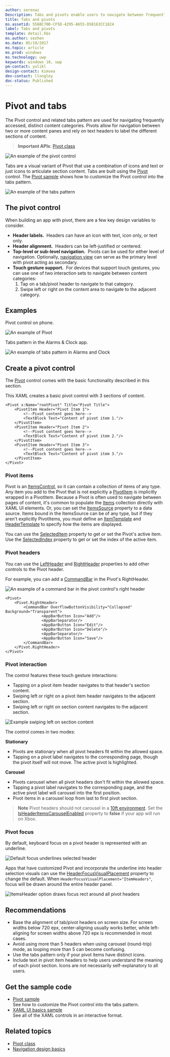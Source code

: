 ```yaml
---
author: serenaz
Description: Tabs and pivots enable users to navigate between frequently accessed content.
title: Tabs and pivots
ms.assetid: 556BC70D-CF5D-4295-A655-D58163CC1824
label: Tabs and pivots
template: detail.hbs
ms.author: sezhen
ms.date: 05/19/2017
ms.topic: article
ms.prod: windows
ms.technology: uwp
keywords: windows 10, uwp
pm-contact: yulikl
design-contact: kimsea
dev-contact: llongley
doc-status: Published
---
```

# Pivot and tabs

<link rel="stylesheet" href="https://az835927.vo.msecnd.net/sites/uwp/Resources/css/custom.css">

The Pivot control and related tabs pattern are used for navigating frequently accessed, distinct content categories. Pivots allow for navigation between two or more content panes and rely on text headers to label the different sections of content.

> **Important APIs**: [Pivot class](https://docs.microsoft.com/uwp/api/Windows.UI.Xaml.Controls.Pivot)

![An example of the pivot control](images/pivot_Hero_main.png)

Tabs are a visual variant of Pivot that use a combination of icons and text or just icons to articulate section content. Tabs are built using the [Pivot](https://msdn.microsoft.com/library/windows/apps/xaml/windows.ui.xaml.controls.pivot.aspx) control. The [Pivot sample](http://go.microsoft.com/fwlink/p/?LinkId=619903) shows how to customize the Pivot control into the tabs pattern.

![An example of the tabs pattern](images/tabs.png) 

## The pivot control

When building an app with pivot, there are a few key design variables to consider.

- **Header labels.**  Headers can have an icon with text, icon only, or text only.
- **Header alignment.**  Headers can be left-justified or centered.
- **Top-level or sub-level navigation.**  Pivots can be used for either level of navigation. Optionally, [navigation view](navigationview.md) can serve as the primary level with pivot acting as secondary.
- **Touch gesture support.**  For devices that support touch gestures, you can use one of two interaction sets to navigate between content categories:
    1. Tap on a tab/pivot header to navigate to that category.
    2. Swipe left or right on the content area to navigate to the adjacent category.

## Examples

Pivot control on phone.

![An example of Pivot](images/pivot_example.png)

Tabs pattern in the Alarms & Clock app.

![An example of tabs pattern in Alarms and Clock](images/tabs_alarms-and-clock.png)

## Create a pivot control

The [Pivot](https://docs.microsoft.com/uwp/api/Windows.UI.Xaml.Controls.Pivot) control comes with the basic functionality described in this section.

This XAML creates a basic pivot control with 3 sections of content.

```xaml
<Pivot x:Name="rootPivot" Title="Pivot Title">
    <PivotItem Header="Pivot Item 1">
        <!--Pivot content goes here-->
        <TextBlock Text="Content of pivot item 1."/>
    </PivotItem>
    <PivotItem Header="Pivot Item 2">
        <!--Pivot content goes here-->
        <TextBlock Text="Content of pivot item 2."/>
    </PivotItem>
    <PivotItem Header="Pivot Item 3">
        <!--Pivot content goes here-->
        <TextBlock Text="Content of pivot item 3."/>
    </PivotItem>
</Pivot>
```

### Pivot items

Pivot is an [ItemsControl](https://msdn.microsoft.com/library/windows/apps/xaml/windows.ui.xaml.controls.itemscontrol.aspx), so it can contain a collection of items of any type. Any item you add to the Pivot that is not explicitly a [PivotItem](https://msdn.microsoft.com/library/windows/apps/xaml/windows.ui.xaml.controls.pivotitem.aspx) is implicitly wrapped in a PivotItem. Because a Pivot is often used to navigate between pages of content, it's common to populate the [Items](https://msdn.microsoft.com/library/windows/apps/xaml/windows.ui.xaml.controls.itemscontrol.items.aspx) collection directly with XAML UI elements. Or, you can set the [ItemsSource](https://msdn.microsoft.com/library/windows/apps/xaml/windows.ui.xaml.controls.itemscontrol.itemssource.aspx) property to a data source. Items bound in the ItemsSource can be of any type, but if they aren't explicitly PivotItems, you must define an [ItemTemplate](https://msdn.microsoft.com/library/windows/apps/xaml/windows.ui.xaml.controls.itemscontrol.itemtemplate.aspx) and [HeaderTemplate](https://msdn.microsoft.com/library/windows/apps/xaml/windows.ui.xaml.controls.pivot.headertemplate.aspx) to specify how the items are displayed.

You can use the [SelectedItem](https://msdn.microsoft.com/library/windows/apps/xaml/windows.ui.xaml.controls.pivot.selecteditem.aspx) property to get or set the Pivot's active item. Use the [SelectedIndex](https://msdn.microsoft.com/library/windows/apps/xaml/windows.ui.xaml.controls.pivot.selectedindex.aspx) property to get or set the index of the active item.

### Pivot headers

You can use the [LeftHeader](https://msdn.microsoft.com/library/windows/apps/xaml/windows.ui.xaml.controls.pivot.leftheader.aspx) and [RightHeader](https://msdn.microsoft.com/library/windows/apps/xaml/windows.ui.xaml.controls.pivot.rightheader.aspx) properties to add other controls to the Pivot header.

For example, you can add a [CommandBar](https://docs.microsoft.com/en-us/windows/uwp/controls-and-patterns/app-bars) in the Pivot's RightHeader.

![An example of a command bar in the pivot control's right header](images/PivotHeader.png)

```xaml
<Pivot>
    <Pivot.RightHeader>
        <CommandBar OverflowButtonVisibility="Collapsed" Background="Transparent">
                <AppBarButton Icon="Add"/>
                <AppBarSeparator/>
                <AppBarButton Icon="Edit"/>
                <AppBarButton Icon="Delete"/>
                <AppBarSeparator/>
                <AppBarButton Icon="Save"/>
        </CommandBar>
    </Pivot.RightHeader>
</Pivot>
```

### Pivot interaction

The control features these touch gesture interactions:

-   Tapping on a pivot item header navigates to that header's section content.
-   Swiping left or right on a pivot item header navigates to the adjacent section.
-   Swiping left or right on section content navigates to the adjacent section.

![Example swiping left on section content](images/pivot_w_hand.png)

The control comes in two modes:

**Stationary**

-   Pivots are stationary when all pivot headers fit within the allowed space.
-   Tapping on a pivot label navigates to the corresponding page, though the pivot itself will not move. The active pivot is highlighted.

**Carousel**

-   Pivots carousel when all pivot headers don't fit within the allowed space.
-   Tapping a pivot label navigates to the corresponding page, and the active pivot label will carousel into the first position.
-   Pivot items in a carousel loop from last to first pivot section.

> **Note** Pivot headers should not carousel in a [10ft environment](../input-and-devices/designing-for-tv.md). Set the [IsHeaderItemsCarouselEnabled](https://docs.microsoft.com/uwp/api/Windows.UI.Xaml.Controls.Pivot#Windows_UI_Xaml_Controls_Pivot_IsHeaderItemsCarouselEnabled) property to **false** if your app will run on Xbox.

### Pivot focus

By default, keyboard focus on a pivot header is represented with an underline.

![Default focus underlines selected header](images/pivot_focus_selectedHeader.png)

Apps that have customized Pivot and incorporate the underline into header selection visuals can use the [HeaderFocusVisualPlacement](https://docs.microsoft.com/uwp/api/windows.ui.xaml.controls.pivot#Windows_UI_Xaml_Controls_Pivot_HeaderFocusVisualPlacement) property to change the default. When `HeaderFocusVisualPlacement="ItemHeaders"`, focus will be drawn around the entire header panel.

![ItemsHeader option draws focus rect around all pivot headers](images/pivot_focus_headers.png)

## Recommendations

-   Base the alignment of tab/pivot headers on screen size. For screen widths below 720 epx, center-aligning usually works better, while left-aligning for screen widths above 720 epx is recommended in most cases.
-   Avoid using more than 5 headers when using carousel (round-trip) mode, as looping more than 5 can become confusing.
-   Use the tabs pattern only if your pivot items have distinct icons.
-   Include text in pivot item headers to help users understand the meaning of each pivot section. Icons are not necessarily self-explanatory to all users.

## Get the sample code
- [Pivot sample](http://go.microsoft.com/fwlink/p/?LinkId=619903)<br/>
    See how to customize the Pivot control into the tabs pattern.
- [XAML UI basics sample](https://github.com/Microsoft/Windows-universal-samples/blob/master/Samples/XamlUIBasics)<br/>
    See all of the XAML controls in an interactive format.

## Related topics
- [Pivot class](https://docs.microsoft.com/uwp/api/Windows.UI.Xaml.Controls.Pivot)
- [Navigation design basics](../layout/navigation-basics.md)
